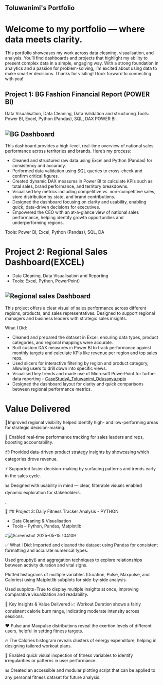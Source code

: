 ## Toluwanimi's Portfolio
# Welcome to my portfolio — where data meets clarity.

This portfolio showcases my work across data cleaning, visualisation, and analysis. You’ll find dashboards and projects that highlight my ability to present complex data in a simple, engaging way.
With a strong foundation in analytics and a passion for problem-solving, I’m excited about using data to make smarter decisions. Thanks for visiting! I look forward to connecting with you!



## Project 1: BG Fashion Financial Report (POWER BI)
 Data Visualisation, Data Cleaning, Data Validation and structuring
 Tools: Power BI, Excel, Python (Pandas), SQL, DAX POWER BI. 
## ![BG Dashboard](https://github.com/user-attachments/assets/9d42f9b6-50b8-4841-baa2-24f668096e82)

This dashboard provides a high-level, real-time overview of national sales performance across territories and brands. Here’s my process:

* Cleaned and structured raw data using Excel and Python (Pandas) for consistency and accuracy.
* Performed data validation using SQL queries to cross-check and confirm critical figures.
* Created dynamic DAX measures in Power BI to calculate KPIs such as total sales, brand performance, and territory breakdowns.
* Visualised key metrics including competitive vs. non-competitive sales, store distribution by state, and brand contributions.
* Designed the dashboard focusing on clarity and usability, enabling quick, data-driven decisions for executives.
* Empowered the CEO with an at-a-glance view of national sales performance, helping identify growth opportunities and underperforming regions.

Tools: Power BI, Excel, Python (Pandas), SQL, DA

# Project 2: Regional Sales Dashboard(EXCEL)
* Data Cleaning, Data Visualisation and Reporting
* Tools: Excel, Python, PowerPoint) 
## ![Regional sales Dashboard](https://github.com/user-attachments/assets/154eb9d3-e56c-4e4d-87f3-3267c967169d)

This project offers a clear visual of sales performance across different regions, products, and sales representatives. Designed to support regional managers and business leaders with strategic sales insights.

What I Did:
* Cleaned and prepared the dataset in Excel, ensuring data types, product categories, and regional mappings were accurate.
* Built custom DAX measures in Power BI to track performance against monthly targets and calculate KPIs like revenue per region and top sales reps.
* Used slicers for interactive filtering by region and product category, allowing users to drill down into specific views.
* Visualised key trends and made use of Microsoft PowerPoint for further data reporting - [CaseStudyA_Toluwanimi_Odusanya.pptx](https://github.com/user-attachments/files/20225566/CaseStudyA_Toluwanimi_Odusanya.pptx)
* Designed the dashboard layout for clarity and quick comparisons between regional performance metrics.

# Value Delivered
 
📍Improved regional visibility helped identify high- and low-performing areas for strategic decision-making.

🎯 Enabled real-time performance tracking for sales leaders and reps, boosting accountability.

📦 Provided data-driven product strategy insights by showcasing which categories drove revenue.

⚡ Supported faster decision-making by surfacing patterns and trends early in the sales cycle.

📊 Designed with usability in mind — clear, filterable visuals enabled dynamic exploration for stakeholders.

.

 🧪 ## Project 3: Daily Fitness Tracker Analysis - PYTHON
* Data Cleaning & Visualisation
* Tools – Python, Pandas, Matplotlib

#![Screenshot 2025-05-15 104109](https://github.com/user-attachments/assets/20d1b1b3-016a-4a94-b5e8-c1788b3155c4)

✅ What I Did:
Imported and cleaned the dataset using Pandas for consistent formatting and accurate numerical types.

Used groupby() and aggregation techniques to explore relationships between activity duration and vital signs.

Plotted histograms of multiple variables (Duration, Pulse, Maxpulse, and Calories) using Matplotlib subplots for side-by-side analysis.

Used subplots=True to display multiple insights at once, improving comparative visualization and readability.

📌 Key Insights & Value Delivered
📈 Workout Duration shows a fairly consistent calorie burn range, indicating moderate intensity across sessions.

❤️ Pulse and Maxpulse distributions reveal the exertion levels of different users, helpful in setting fitness targets.

🔥 The Calories histogram reveals clusters of energy expenditure, helping in designing tailored workout plans.

🧠 Enabled quick visual inspection of fitness variables to identify irregularities or patterns in user performance.

📊 Created an accessible and modular plotting script that can be applied to any personal fitness dataset for future analysis.

